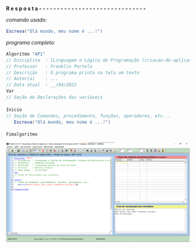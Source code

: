 **R e s p o s t a - - - - - - - - - - - - - - - - - - - - - - - - - - - - - -**

*comando usado:*
```java
Escreva("Olá mundo, meu nome é ...!")
```

*programa completo:*
```java
Algoritmo "AP1"
// Disciplina  : [Linguagem e Lógica de Programação (criacao-de-aplicacoes-e-sistemas)]
// Professor   : Franklin Portela
// Descrição   : O programa printa na tela um texto
// Autor(a)    : ...
// Data atual  : __/04/2022
Var
// Seção de Declarações das variáveis

Inicio
// Seção de Comandos, procedimento, funções, operadores, etc...
   Escreva("Olá mundo, meu nome é ...!")

Fimalgoritmo
```

![IMAGE](../Images/exemple.png)